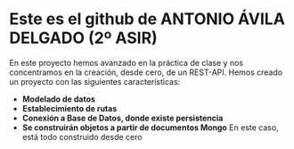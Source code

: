 # Este es el github de **ANTONIO ÁVILA DELGADO** (2º ASIR)
En este proyecto hemos avanzado en la práctica de clase y nos concentramos en la creación, desde cero, de un REST-API.
Hemos creado un proyecto con las siguientes características:
* **Modelado de datos**
* **Establecimiento de rutas**
* **Conexión a Base de Datos, donde existe persistencia**
* **Se construirán objetos a partir de documentos Mongo**
En este caso, está todo construido desde cero

